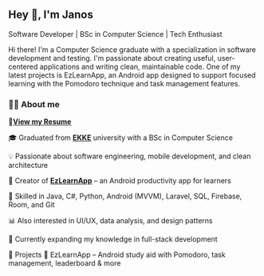 ## Hey 👋, I'm Janos


Software Developer | BSc in Computer Science | Tech Enthusiast

Hi there! I'm a Computer Science graduate with a specialization in software development and testing. I'm passionate about creating useful, user-centered applications and writing clean, maintainable code. One of my latest projects is EzLearnApp, an Android app designed to support focused learning with the Pomodoro technique and task management features.

### 👨‍💻 About me


📄[**View my Resume**](https://github.com/JaniITmer/JaniITmer/blob/main/János_Nagy_CV_ENG.pdf)

🎓 Graduated from [**EKKE**](https://uni-eszterhazy.hu/) university with a BSc in Computer Science

💡 Passionate about software engineering, mobile development, and clean architecture

📱 Creator of [**EzLearnApp**](https://github.com/JaniITmer/EzLearnApp)  – an Android productivity app for learners

🧰 Skilled in Java, C#, Python, Android (MVVM), Laravel, SQL, Firebase, Room, and Git

📊 Also interested in UI/UX, data analysis, and design patterns

🌱 Currently expanding my knowledge in full-stack development

🚀 Projects
🔹 EzLearnApp – Android study aid with Pomodoro, task management, leaderboard & more
